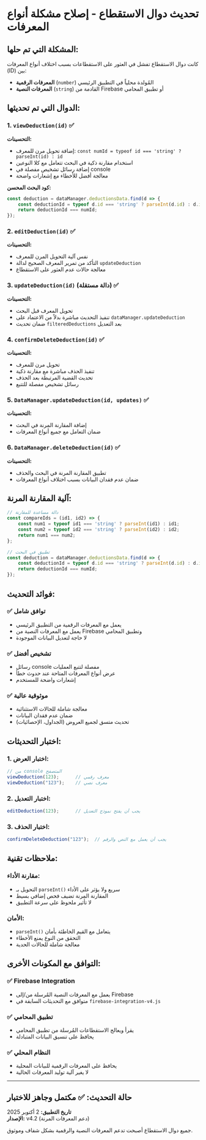 # تحديث دوال الاستقطاع - إصلاح مشكلة أنواع المعرفات

## المشكلة التي تم حلها:
كانت دوال الاستقطاع تفشل في العثور على الاستقطاعات بسبب اختلاف أنواع المعرفات (ID) بين:
- **المعرفات الرقمية** (`number`) المُولدة محلياً في التطبيق الرئيسي
- **المعرفات النصية** (`string`) القادمة من Firebase أو تطبيق المحامي

## الدوال التي تم تحديثها:

### 1. `viewDeduction(id)` ✅
**التحسينات:**
- إضافة تحويل مرن للمعرف: `const numId = typeof id === 'string' ? parseInt(id) : id`
- استخدام مقارنة ذكية في البحث تتعامل مع كلا النوعين
- إضافة رسائل تشخيص مفصلة في console
- معالجة أفضل للأخطاء مع إشعارات واضحة

**كود البحث المحسن:**
```javascript
const deduction = dataManager.deductionsData.find(d => {
    const deductionId = typeof d.id === 'string' ? parseInt(d.id) : d.id;
    return deductionId === numId;
});
```

### 2. `editDeduction(id)` ✅
**التحسينات:**
- نفس آلية التحويل المرن للمعرف
- التأكد من تمرير المعرف الصحيح لدالة `updateDeduction`
- معالجة حالات عدم العثور على الاستقطاع

### 3. `updateDeduction(id)` (دالة مستقلة) ✅
**التحسينات:**
- تحويل المعرف قبل البحث
- تنفيذ التحديث مباشرة بدلاً من الاعتماد على `dataManager.updateDeduction`
- ضمان تحديث `filteredDeductions` بعد التعديل

### 4. `confirmDeleteDeduction(id)` ✅
**التحسينات:**
- تحويل مرن للمعرف
- تنفيذ الحذف مباشرة مع مقارنة ذكية
- تحديث القضية المرتبطة بعد الحذف
- رسائل تشخيص مفصلة للتتبع

### 5. `DataManager.updateDeduction(id, updates)` ✅
**التحسينات:**
- إضافة المقارنة المرنة في البحث
- ضمان التعامل مع جميع أنواع المعرفات

### 6. `DataManager.deleteDeduction(id)` ✅
**التحسينات:**
- تطبيق المقارنة المرنة في البحث والحذف
- ضمان عدم فقدان البيانات بسبب اختلاف أنواع المعرفات

## آلية المقارنة المرنة:

```javascript
// دالة مساعدة للمقارنة
const compareIds = (id1, id2) => {
    const num1 = typeof id1 === 'string' ? parseInt(id1) : id1;
    const num2 = typeof id2 === 'string' ? parseInt(id2) : id2;
    return num1 === num2;
};

// تطبيق في البحث
const deduction = dataManager.deductionsData.find(d => {
    const deductionId = typeof d.id === 'string' ? parseInt(d.id) : d.id;
    return deductionId === numId;
});
```

## فوائد التحديث:

### ✅ توافق شامل
- يعمل مع المعرفات الرقمية من التطبيق الرئيسي
- يعمل مع المعرفات النصية من Firebase وتطبيق المحامي
- لا حاجة لتعديل البيانات الموجودة

### ✅ تشخيص أفضل
- رسائل console مفصلة لتتبع العمليات
- عرض أنواع المعرفات المتاحة عند حدوث خطأ
- إشعارات واضحة للمستخدم

### ✅ موثوقية عالية
- معالجة شاملة للحالات الاستثنائية
- ضمان عدم فقدان البيانات
- تحديث متسق لجميع العروض (الجداول، الإحصائيات)

## اختبار التحديثات:

### 1. اختبار العرض:
```javascript
// من console المتصفح
viewDeduction(123);      // معرف رقمي
viewDeduction("123");    // معرف نصي
```

### 2. اختبار التعديل:
```javascript
editDeduction(123);      // يجب أن يفتح نموذج التعديل
```

### 3. اختبار الحذف:
```javascript
confirmDeleteDeduction("123");  // يجب أن يعمل مع النص والرقم
```

## ملاحظات تقنية:

### مقارنة الأداء:
- التحويل بـ `parseInt()` سريع ولا يؤثر على الأداء
- المقارنة المرنة تضيف فحص إضافي بسيط
- لا تأثير ملحوظ على سرعة التطبيق

### الأمان:
- `parseInt()` يتعامل مع القيم الخاطئة بأمان
- التحقق من النوع يمنع الأخطاء
- معالجة شاملة للحالات الحدية

## التوافق مع المكونات الأخرى:

### ✅ Firebase Integration
- يعمل مع المعرفات النصية المُرسلة من/إلى Firebase
- متوافق مع التحديثات السابقة في `firebase-integration-v4.js`

### ✅ تطبيق المحامي
- يقرأ ويعالج الاستقطاعات المُرسلة من تطبيق المحامي
- يحافظ على تنسيق البيانات المتبادلة

### ✅ النظام المحلي
- يحافظ على المعرفات الرقمية للبيانات المحلية
- لا يغير آلية توليد المعرفات الحالية

---

## حالة التحديث: ✅ مكتمل وجاهز للاختبار

**تاريخ التطبيق:** 2 أكتوبر 2025  
**الإصدار:** v4.2 (دعم المعرفات المرنة)

جميع دوال الاستقطاع أصبحت تدعم المعرفات النصية والرقمية بشكل شفاف وموثوق.